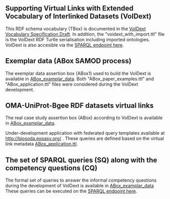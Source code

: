 ## Supporting Virtual Links with Extended Vocabulary of Interlinked Datasets (VoIDext)

This RDF schema vocabulary (TBox) is documented in the [VoIDext Vocabulary Specification Draft](https://biosoda.github.io/voidext/). 
In addition, the "voidext_with_import.ttl" file is the VoIDext RDF Turtle serialisation including imported ontologies.
VoIDext is also accesible via the [SPARQL endpoint here](http://biosoda.expasy.org:8890/sparql).

## Exemplar data (ABox SAMOD process)
The exemplar data assertion box (ABox1) used to build the VoIDext is available in [ABox_examplar_data](ABox_examplar_data).
Both  "ABox_paper_examples.ttl" and "ABox_application.ttl" files were considered during the VoIDext development.

## OMA-UniProt-Bgee RDF datasets virtual links 
The real case study  assertion box (ABox) according to VoIDext is available in [ABox_examplar_data](ABox_examplar_data).

Under-development application with federated query templates available at http://biosoda.expasy.org/ . 
These queries are  defined based on the virtual link metadata [ABox_application.ttl](ABox_examplar_data). 

## The set of SPARQL queries (SQ) along with the competency questions (CQ)
The formal set of queries to answer the informal competency questions during the development of VoIDext is available in
 [ABox_examplar_data](ABox_examplar_data)
These queries can be executed on the [SPARQL endpoint here](http://biosoda.expasy.org:8890/sparql). 

